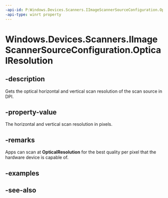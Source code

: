 ----api-id: P:Windows.Devices.Scanners.IImageScannerSourceConfiguration.OpticalResolution
-api-type: winrt property
---<!-- Property syntaxpublic Windows.Devices.Scanners.ImageScannerResolution OpticalResolution { get; }--># Windows.Devices.Scanners.IImageScannerSourceConfiguration.OpticalResolution## -descriptionGets the optical horizontal and vertical scan resolution of the scan source in DPI.## -property-valueThe horizontal and vertical scan resolution in pixels.## -remarksApps can scan at **OpticalResolution** for the best quality per pixel that the hardware device is capable of.## -examples## -see-also